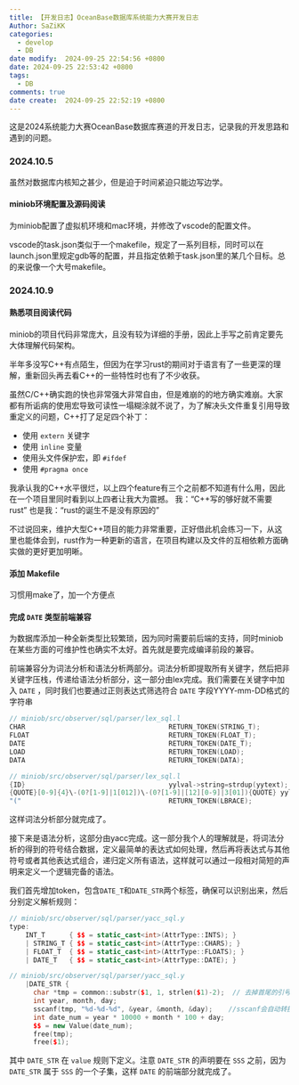 ```yaml
---
title: 【开发日志】OceanBase数据库系统能力大赛开发日志
Author: SaZiKK
categories:
  - develop
  - DB
date modify:  2024-09-25 22:54:56 +0800
date: 2024-09-25 22:53:42 +0800
tags:
  - DB
comments: true
date create:  2024-09-25 22:52:19 +0800
---
```


这是2024系统能力大赛OceanBase数据库赛道的开发日志，记录我的开发思路和遇到的问题。

### 2024.10.5 

虽然对数据库内核知之甚少，但是迫于时间紧迫只能边写边学。

#### miniob环境配置及源码阅读
为miniob配置了虚拟机环境和mac环境，并修改了vscode的配置文件。

vscode的task.json类似于一个makefile，规定了一系列目标，同时可以在launch.json里规定gdb等的配置，并且指定依赖于task.json里的某几个目标。总的来说像一个大号makefile。

### 2024.10.9
#### 熟悉项目阅读代码
miniob的项目代码非常庞大，且没有较为详细的手册，因此上手写之前肯定要先大体理解代码架构。

半年多没写C++有点陌生，但因为在学习rust的期间对于语言有了一些更深的理解，重新回头再去看C++的一些特性时也有了不少收获。

虽然C/C++确实跑的快也非常强大非常自由，但是难崩的的地方确实难崩。大家都有所诟病的使用宏导致可读性一塌糊涂就不说了，为了解决头文件重复引用导致重定义的问题，C++打了足足四个补丁：
- 使用 `extern` 关键字
- 使用 `inline` 变量
- 使用头文件保护宏，即 `#ifdef`
- 使用 `#pragma once` 

我承认我的C++水平很烂，以上四个feature有三个之前都不知道有什么用，因此在一个项目里同时看到以上四者让我大为震撼。
我：“C++写的够好就不需要rust”
也是我：“rust的诞生不是没有原因的”

不过说回来，维护大型C++项目的能力非常重要，正好借此机会练习一下，从这里也能体会到，rust作为一种更新的语言，在项目构建以及文件的互相依赖方面确实做的更好更加明晰。

#### 添加 Makefile
习惯用make了，加一个方便点

#### 完成 `DATE` 类型前端兼容
为数据库添加一种全新类型比较繁琐，因为同时需要前后端的支持，同时miniob在某些方面的可维护性也确实不太好。首先就是要完成编译前段的兼容。

前端兼容分为词法分析和语法分析两部分。词法分析即提取所有关键字，然后把非关键字压栈，传递给语法分析部分，这一部分由lex完成。我们需要在关键字中加入 `DATE` ，同时我们也要通过正则表达式筛选符合 `DATE` 字段YYYY-mm-DD格式的字符串
``` c++
// miniob/src/observer/sql/parser/lex_sql.l
CHAR                                    RETURN_TOKEN(STRING_T);
FLOAT                                   RETURN_TOKEN(FLOAT_T);
DATE                                    RETURN_TOKEN(DATE_T);
LOAD                                    RETURN_TOKEN(LOAD);
DATA                                    RETURN_TOKEN(DATA);
```
``` c++
// miniob/src/observer/sql/parser/lex_sql.l
{ID}                                    yylval->string=strdup(yytext); RETURN_TOKEN(ID);
{QUOTE}[0-9]{4}\-(0?[1-9]|1[012])\-(0?[1-9]|[12][0-9]|3[01]){QUOTE} yylval->string=strdup(yytext); RETURN_TOKEN(DATE_STR); 
"("                                     RETURN_TOKEN(LBRACE);
```
这样词法分析部分就完成了。

接下来是语法分析，这部分由yacc完成。这一部分我个人的理解就是，将词法分析的得到的符号结合数据，定义最简单的表达式如何处理，然后再将表达式与其他符号或者其他表达式组合，递归定义所有语法，这样就可以通过一段相对简短的声明来定义一个逻辑完备的语法。

我们首先增加token，包含`DATE_T`和`DATE_STR`两个标签，确保可以识别出来，然后分别定义解析规则：
```c++
// miniob/src/observer/sql/parser/yacc_sql.y
type:
    INT_T      { $$ = static_cast<int>(AttrType::INTS); }
    | STRING_T { $$ = static_cast<int>(AttrType::CHARS); }
    | FLOAT_T  { $$ = static_cast<int>(AttrType::FLOATS); }
    | DATE_T   { $$ = static_cast<int>(AttrType::DATE); }
```
```c++
// miniob/src/observer/sql/parser/yacc_sql.y
    |DATE_STR {
      char *tmp = common::substr($1, 1, strlen($1)-2);  // 去掉首尾的引号
      int year, month, day;
      sscanf(tmp, "%d-%d-%d", &year, &month, &day);    //sscanf会自动转换字符串中的数字，不用显式stoi
      int date_num = year * 10000 + month * 100 + day;
      $$ = new Value(date_num);
      free(tmp);
      free($1);
```
其中 `DATE_STR` 在 `value` 规则下定义。注意 `DATE_STR` 的声明要在 `SSS` 之前，因为 `DATE_STR` 属于 `SSS` 的一个子集，这样 `DATE` 的前端部分就完成了。

